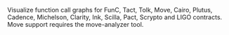 Visualize function call graphs for FunC, Tact, Tolk, Move, Cairo, Plutus, Cadence, Michelson, Clarity, Ink, Scilla, Pact, Scrypto and LIGO contracts. Move support requires the move-analyzer tool.
